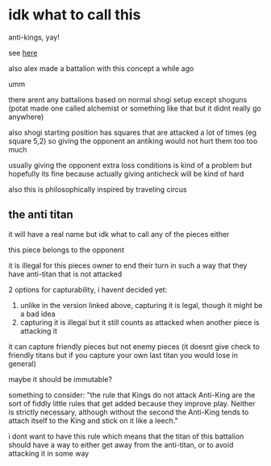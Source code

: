 # idk what to call this
anti-kings, yay!

see [here](https://www.chessvariants.com/diffobjective.dir/anti-king-chess.html)

also alex made a battalion with this concept a while ago

umm

there arent any battalions based on normal shogi setup except shoguns (potat made one called alchemist or something like that but it didnt really go anywhere)

also shogi starting position has squares that are attacked a lot of times (eg square 5,2) so giving the opponent an antiking would not hurt them too too much

usually giving the opponent extra loss conditions is kind of a problem but hopefully its fine because actually giving anticheck will be kind of hard

also this is philosophically inspired by traveling circus

## the anti titan
it will have a real name but idk what to call any of the pieces either

this piece belongs to the opponent

it is illegal for this pieces owner to end their turn in such a way that they have anti-titan that is not attacked

2 options for capturability, i havent decided yet:
1. unlike in the version linked above, capturing it is legal, though it might be a bad idea
2. capturing it is illegal but it still counts as attacked when another piece is attacking it

it can capture friendly pieces but not enemy pieces (it doesnt give check to friendly titans but if you capture your own last titan you would lose in general)

maybe it should be immutable?

something to consider: "the rule that Kings do not attack Anti-King are the sort of fiddly little rules that get added because they improve play. Neither is strictly necessary, although without the second the Anti-King tends to attach itself to the King and stick on it like a leech."

i dont want to have this rule which means that the titan of this battalion should have a way to either get away from the anti-titan, or to avoid attacking it in some way
